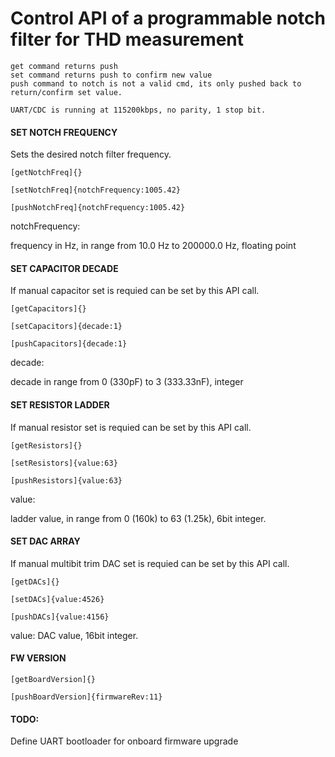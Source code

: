 # Control API of a programmable notch filter for THD measurement

	get command returns push
	set command returns push to confirm new value 
	push command to notch is not a valid cmd, its only pushed back to return/confirm set value.

	UART/CDC is running at 115200kbps, no parity, 1 stop bit. 
            
#### SET NOTCH FREQUENCY

Sets the desired notch filter frequency.

```shell
[getNotchFreq]{}
```

```shell
[setNotchFreq]{notchFrequency:1005.42}
```

```shell
[pushNotchFreq]{notchFrequency:1005.42}
```
notchFrequency:

frequency in Hz, in range from 10.0 Hz to 200000.0 Hz, floating point

#### SET CAPACITOR DECADE

If manual capacitor set is requied can be set by this API call. 

```shell
[getCapacitors]{}
```

```shell
[setCapacitors]{decade:1}
```

```shell
[pushCapacitors]{decade:1}
```

decade:

decade in range from 0 (330pF) to 3 (333.33nF), integer
	
#### SET RESISTOR LADDER

If manual resistor set is requied can be set by this API call. 

```shell
[getResistors]{}
```

```shell
[setResistors]{value:63}
```

```shell
[pushResistors]{value:63}
```

value:

ladder value, in range from 0 (160k) to 63 (1.25k), 6bit integer. 

#### SET DAC ARRAY

If manual multibit trim DAC set is requied can be set by this API call. 

```shell
[getDACs]{}
```

```shell
[setDACs]{value:4526}
```

```shell
[pushDACs]{value:4156}
```

value:
DAC value, 16bit integer. 

#### FW VERSION

```shell
[getBoardVersion]{}
```

```shell
[pushBoardVersion]{firmwareRev:11}
```

#### TODO:

Define UART bootloader for onboard firmware upgrade
